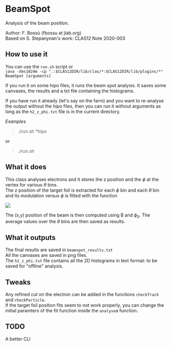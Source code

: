 # BeamSpot

Analysis of the beam position.

Author: F. Bossù (fbossu at jlab.org)<br>
Based on S. Stepanynan's work: CLAS12 Note 2020-003

## How to use it

You can use the `run.sh` script or<br>
`java -Xms1024m -cp ".:$CLAS12DIR/lib/clas/*:$CLAS12DIR/lib/plugins/*" BeamSpot [arguments]`

If you run it on some hipo files, it runs the beam spot analysis. It saves some canvases, the results and a txt file containing the histograms.

If you have run it already (let's say on the farm) and you want to re-analyse the output without the hipo files, then you can run it without arguments as long as the `h2_z_phi.txt` file is in the current directory.

*Examples*<br>
> ./run.sh *hipo

or

> ./run.sh

## What it does

This class analyses electrons and it stores the z position and the $\phi$ at the vertex for various $\theta$ bins.<br>
The z position of the target foil is extracted for each $\phi$ bin and each $\theta$ bin and its modulation versus $\phi$ is fitted with the function  

<img src="https://render.githubusercontent.com/render/math?math=f\(\phi\\)=A-Bcos\(\phi-\phi_0\\)/\tan\(\theta\\)">

The (x,y) position of the beam is then computed using B and $\phi_0$. The average values over the $\theta$ bins are then saved as results.

## What it outputs

The final results are saved in `beamspot_results.txt`<br>
All the canvases are saved in png files.<br>
The `h2_z_phi.txt` file contains all the 2D histograms in text format: to be saved for "offline" analysis.

## Tweaks

Any refined cut on the electron can be added in the functions `checkTrack` and `checkParticle`. <br>
If the target foil position fits seem to not work properly, you can change the initial paramters of the fit function inside the `analyse`a function.

## TODO

A better CLI

